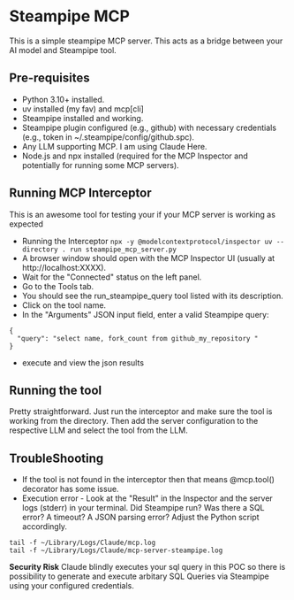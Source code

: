 # Steampipe MCP

This is a simple steampipe MCP server. This acts as a bridge between your AI model and Steampipe tool.

## Pre-requisites
- Python 3.10+ installed.
- uv installed (my fav) and mcp[cli]
- Steampipe installed and working.
- Steampipe plugin configured (e.g., github) with necessary credentials (e.g., token in ~/.steampipe/config/github.spc).
- Any LLM supporting MCP. I am using Claude Here.
- Node.js and npx installed (required for the MCP Inspector and potentially for running some MCP servers).


## Running MCP Interceptor
This is an awesome tool for testing your if your MCP server is working as expected
- Running the Interceptor
```npx -y @modelcontextprotocol/inspector uv --directory . run steampipe_mcp_server.py```
- A browser window should open with the MCP Inspector UI (usually at http://localhost:XXXX).
- Wait for the "Connected" status on the left panel.
- Go to the Tools tab.
- You should see the run_steampipe_query tool listed with its description.
- Click on the tool name.
- In the "Arguments" JSON input field, enter a valid Steampipe query:
```
{
  "query": "select name, fork_count from github_my_repository "
}
```
- execute and view the json results

## Running the tool
Pretty straightforward. Just run the interceptor and make sure the tool is working from the directory. Then add the server configuration to the respective LLM and select the tool from the LLM. 

## TroubleShooting

- If the tool is not found in the interceptor then that means @mcp.tool() decorator has some issue.
- Execution error - Look at the "Result" in the Inspector and the server logs (stderr) in your terminal. Did Steampipe run? Was there a SQL error? A timeout? A JSON parsing error? Adjust the Python script accordingly.
```
tail -f ~/Library/Logs/Claude/mcp.log
tail -f ~/Library/Logs/Claude/mcp-server-steampipe.log
```
**Security Risk**
Claude blindly executes your sql query in this POC so there is possibility to generate and execute arbitary SQL Queries via Steampipe using your configured credentials. 
